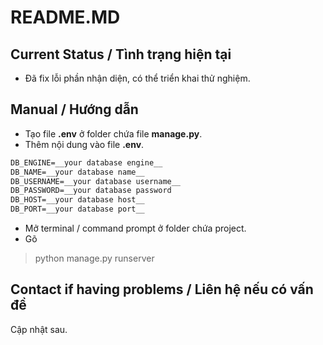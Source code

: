 # README.MD

## Current Status /  Tình trạng hiện tại

- Đã fix lỗi phần nhận diện, có thể triển khai thử nghiệm.

## Manual / Hướng dẫn

- Tạo file **.env** ở folder chứa file **manage.py**.  
- Thêm nội dung vào file **.env**.  

```txt
DB_ENGINE=__your database engine__
DB_NAME=__your database name__
DB_USERNAME=__your database username__
DB_PASSWORD=__your database password
DB_HOST=__your database host__
DB_PORT=__your database port__
```

- Mở terminal / command prompt ở folder chứa project.  
- Gõ  

> python manage.py runserver  

## Contact if having problems / Liên hệ nếu có vấn đề

Cập nhật sau.
